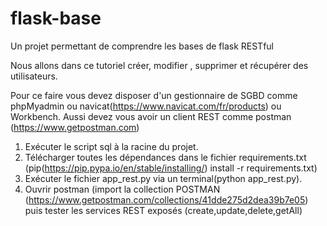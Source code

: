 # flask-base
Un projet permettant de comprendre les bases de flask RESTful

Nous allons dans ce tutoriel créer, modifier , supprimer et récupérer des utilisateurs.

Pour ce faire vous devez disposer d'un gestionnaire de SGBD comme phpMyadmin ou navicat(https://www.navicat.com/fr/products) ou Workbench.
Aussi devez vous avoir un client REST comme postman (https://www.getpostman.com)


1. Exécuter le script sql à la racine du projet.
2. Télécharger toutes les dépendances dans le fichier requirements.txt (pip(https://pip.pypa.io/en/stable/installing/) install -r requirements.txt)
3. Exécuter le fichier app_rest.py via un terminal(python app_rest.py).
4. Ouvrir postman (import la collection POSTMAN (https://www.getpostman.com/collections/41dde275d2dea39b7e05) puis tester les services REST exposés (create,update,delete,getAll)
